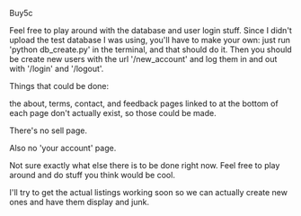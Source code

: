 Buy5c

Feel free to play around with the database and user login stuff. Since I didn't upload the test database I was using, you'll have to make your own: just run 'python db_create.py' in the terminal, and that should do it. Then you should be create new users with the url '/new_account' and log them in and out with '/login' and '/logout'.

Things that could be done: 

the about, terms, contact, and feedback pages linked to at the bottom of each page don't actually exist, so those could be made.

There's no sell page.

Also no 'your account' page.

Not sure exactly what else there is to be done right now. Feel free to play around and do stuff you think would be cool.

I'll try to get the actual listings working soon so we can actually create new ones and have them display and junk.